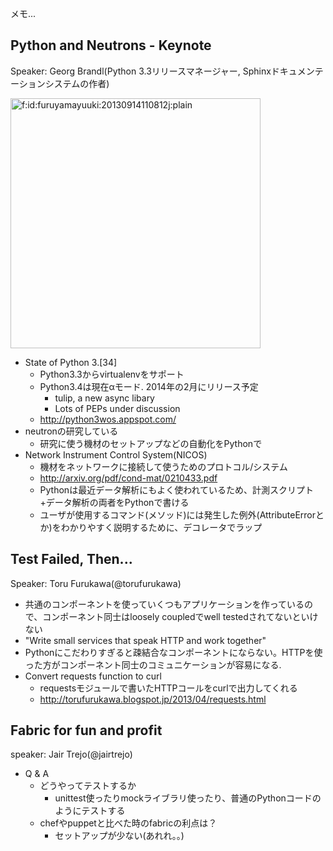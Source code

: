 メモ...

Python and Neutrons - Keynote
------------------------------
Speaker: Georg Brandl(Python 3.3リリースマネージャー, Sphinxドキュメンテーションシステムの作者)

<p><span itemscope itemtype="http://schema.org/Photograph"><img src="http://cdn-ak.f.st-hatena.com/images/fotolife/f/furuyamayuuki/20130914/20130914110812.jpg" alt="f:id:furuyamayuuki:20130914110812j:plain" title="f:id:furuyamayuuki:20130914110812j:plain" class="hatena-fotolife" itemprop="image" width="400px"></span></p>

- State of Python 3.[34]
    - Python3.3からvirtualenvをサポート
    - Python3.4は現在αモード. 2014年の2月にリリース予定
        - tulip, a new async libary
        - Lots of PEPs under discussion
    - http://python3wos.appspot.com/
- neutronの研究している
    - 研究に使う機材のセットアップなどの自動化をPythonで
- Network Instrument Control System(NICOS)
    - 機材をネットワークに接続して使うためのプロトコル/システム
    - http://arxiv.org/pdf/cond-mat/0210433.pdf
    - Pythonは最近データ解析にもよく使われているため、計測スクリプト+データ解析の両者をPythonで書ける
    - ユーザが使用するコマンド(メソッド)には発生した例外(AttributeErrorとか)をわかりやすく説明するために、デコレータでラップ

Test Failed, Then...
----------------------------------------
Speaker: Toru Furukawa(@torufurukawa)

- 共通のコンポーネントを使っていくつもアプリケーションを作っているので、コンポーネント同士はloosely coupledでwell testedされてないといけない
- "Write small services that speak HTTP and work together"
- Pythonにこだわりすぎると疎結合なコンポーネントにならない。HTTPを使った方がコンポーネント同士のコミュニケーションが容易になる.
- Convert requests function to curl
    - requestsモジュールで書いたHTTPコールをcurlで出力してくれる
    - http://torufurukawa.blogspot.jp/2013/04/requests.html

Fabric for fun and profit
--------------------------
speaker: Jair Trejo(@jairtrejo)

- Q & A
    - どうやってテストするか
        - unittest使ったりmockライブラリ使ったり、普通のPythonコードのようにテストする
    - chefやpuppetと比べた時のfabricの利点は？
        - セットアップが少ない(あれれ。。)
